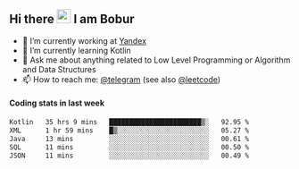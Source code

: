 ## Hi there <img src="https://media.giphy.com/media/hvRJCLFzcasrR4ia7z/giphy.gif" width="25px" height="25px"> I am Bobur

- 💼 I’m currently working at [Yandex](https://yandex.ru/)
- 🌱 I’m currently learning Kotlin
- 💬 Ask me about anything related to Low Level Programming or Algorithm and Data Structures
- 📫 How to reach me: [@telegram](https://t.me/octoant) (see also [@leetcode](https://leetcode.com/octoant/))    

#### Coding stats in last week

<!--START_SECTION:waka-->

```txt
Kotlin   35 hrs 9 mins   ███████████████████████▒░   92.95 %
XML      1 hr 59 mins    █▒░░░░░░░░░░░░░░░░░░░░░░░   05.27 %
Java     13 mins         ░░░░░░░░░░░░░░░░░░░░░░░░░   00.61 %
SQL      11 mins         ░░░░░░░░░░░░░░░░░░░░░░░░░   00.50 %
JSON     11 mins         ░░░░░░░░░░░░░░░░░░░░░░░░░   00.49 %
```

<!--END_SECTION:waka-->
